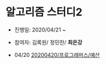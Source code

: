 # 알고리즘 스터디2
- 진행일: 2020/04/21 ~
- 참여자: 김록원/ 정민찬/ **최은강**

- 04/20
[20200420/프로그래머스/예산](./0421/프로그래머스_예산.py)
